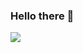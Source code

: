 ### Hello there 👋
<!-- I'm Lucas, a software developer living in Paris, France. -->
<!-- I seek to deepen my knowledge and skills on a daily basis, and I truly believe that one of the best ways to learn is by helping other developers, like myself, address issues. -->
<!-- 🚀 Building software and embracing continuous learning<br>
🤝 Open to exciting collaboration opportunities<br>
🔧 Seeking help and contributions for my open-source projects<br>
🌱 Exploring various aspects of programming -->

<!-- #### Feel free to check out my GitHub stats: -->
<!-- ![](https://github-readme-stats.vercel.app/api?username=lucasnevespereira&theme=dark&hide_border=false&include_all_commits=true&count_private=true)<br/> -->
![](https://github-readme-streak-stats.herokuapp.com/?user=lucasnevespereira&theme=dark&hide_border=false)<br/>

<!-- #### If you feel like showing support! ☕️ </br> -->

<!-- <a href="https://www.buymeacoffee.com/lucaasnp">
  <img src="https://img.buymeacoffee.com/button-api/?text=&emoji=&slug=lucaasnp&button_colour=FF5F5F&font_colour=ffffff&font_family=Poppins&outline_colour=000000&coffee_colour=FFDD00" 
       height="30" 
       alt="Buy Me a Coffee">
</a>
 -->
